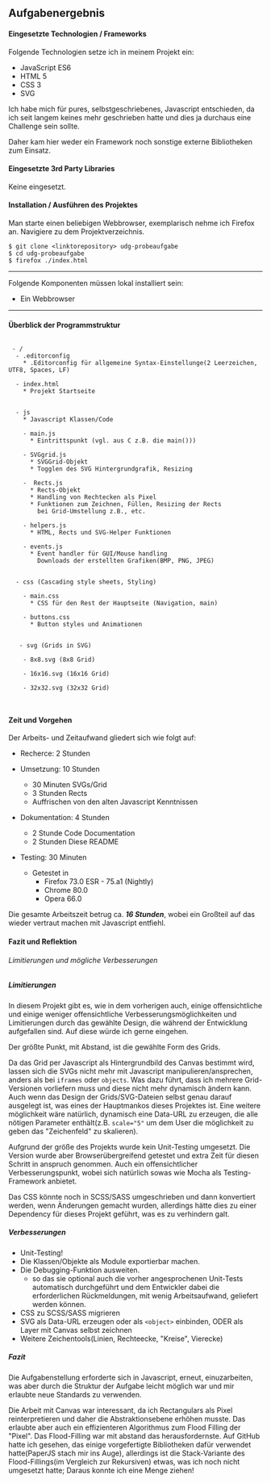 ## Aufgabenergebnis

#### Eingesetzte Technologien / Frameworks

Folgende Technologien setze ich in meinem Projekt ein:

- JavaScript ES6
- HTML 5
- CSS 3
- SVG

Ich habe mich für pures, selbstgeschriebenes, Javascript entschieden, da ich seit langem keines mehr geschrieben hatte und dies ja durchaus eine Challenge sein sollte.

Daher kam hier weder ein Framework noch sonstige externe Bibliotheken zum Einsatz.

#### Eingesetzte 3rd Party Libraries

Keine eingesetzt.

#### Installation / Ausführen des Projektes

Man starte einen beliebigen Webbrowser, exemplarisch nehme ich Firefox an. Navigiere zu dem Projektverzeichnis.

```console
$ git clone <linktorepository> udg-probeaufgabe
$ cd udg-probeaufgabe
$ firefox ./index.html
```

---

Folgende Komponenten müssen lokal installiert sein:
- Ein Webbrowser
 
---

#### Überblick der Programmstruktur

```

 - /
  - .editorconfig
    * .Editorconfig für allgemeine Syntax-Einstellunge(2 Leerzeichen, UTF8, Spaces, LF)

  - index.html
    * Projekt Startseite
    
  
  - js
    * Javascript Klassen/Code
    
    - main.js
      * Eintrittspunkt (vgl. aus C z.B. die main()))
    
    - SVGgrid.js
      * SVGGrid-Objekt
      * Togglen des SVG Hintergrundgrafik, Resizing
 
    -  Rects.js
      * Rects-Objekt
      * Handling von Rechtecken als Pixel
      * Funktionen zum Zeichnen, Füllen, Resizing der Rects
        bei Grid-Umstellung z.B., etc.
        
    - helpers.js
      * HTML, Rects und SVG-Helper Funktionen
      
    - events.js
      * Event handler für GUI/Mouse handling
        Downloads der erstellten Grafiken(BMP, PNG, JPEG)
    
 
  - css (Cascading style sheets, Styling)
 
    - main.css
      * CSS für den Rest der Hauptseite (Navigation, main)
  
    - buttons.css
      * Button styles und Animationen
    
 
   - svg (Grids in SVG)
    
    - 8x8.svg (8x8 Grid)
    
    - 16x16.svg (16x16 Grid)
    
    - 32x32.svg (32x32 Grid)
    
    
```

#### Zeit und Vorgehen
Der Arbeits- und Zeitaufwand gliedert sich wie folgt auf:
  * Recherce: 2 Stunden

  
  * Umsetzung: 10 Stunden
    * 30 Minuten SVGs/Grid
    * 3 Stunden Rects
    * Auffrischen von den alten Javascript Kenntnissen

  
  * Dokumentation: 4 Stunden
    * 2 Stunde Code Documentation
    * 2 Stunden Diese README
    
    
  * Testing: 30 Minuten
    * Getestet in 
      * Firefox 73.0 ESR - 75.a1 (Nightly)
      * Chrome 80.0
      * Opera 66.0
      
Die gesamte Arbeitszeit betrug ca. ***16 Stunden***, wobei ein Großteil auf das wieder vertraut machen mit Javascript entfiehl.


#### Fazit und Reflektion
###### Limitierungen und mögliche Verbesserungen

##### Limitierungen
In diesem Projekt gibt es, wie in dem vorherigen auch, einige offensichtliche und einige weniger offensichtliche Verbesserungsmöglichkeiten und Limitierungen durch das gewählte Design, die während der Entwicklung aufgefallen sind. Auf diese würde ich gerne eingehen.

Der größte Punkt, mit Abstand, ist die gewählte Form des Grids.

Da das Grid per Javascript als Hintergrundbild des Canvas bestimmt wird, lassen sich die SVGs nicht mehr mit Javascript manipulieren/ansprechen, anders als bei `iframes` oder `objects`. Was dazu führt, dass ich mehrere Grid-Versionen vorliefern muss und diese nicht mehr dynamisch ändern kann. Auch wenn das Design der Grids/SVG-Dateien selbst genau darauf ausgelegt ist, was eines der Hauptmankos dieses Projektes ist.
Eine weitere möglichkeit wäre natürlich, dynamisch eine Data-URL zu erzeugen, die alle nötigen Parameter enthält(z.B. `scale="5"` um dem User die möglichkeit zu geben das "Zeichenfeld" zu skalieren).


Aufgrund der größe des Projekts wurde kein Unit-Testing umgesetzt. Die Version wurde aber Browserübergreifend getestet und extra Zeit für diesen Schritt in anspruch genommen. Auch ein offensichtlicher Verbesserungspunkt, wobei sich natürlich sowas wie Mocha als Testing-Framework anbietet.

Das CSS könnte noch in SCSS/SASS umgeschrieben und dann konvertiert werden, wenn Änderungen gemacht wurden, allerdings hätte dies zu einer Dependency für dieses Projekt geführt, was es zu verhindern galt.

##### Verbesserungen
* Unit-Testing!
* Die Klassen/Objekte als Module exportierbar machen.
* Die Debugging-Funktion ausweiten.
  *  so das sie optional auch die vorher angesprochenen Unit-Tests automatisch durchgeführt und dem Entwickler dabei die erforderlichen Rückmeldungen, mit wenig Arbeitsaufwand, geliefert werden können.
* CSS zu SCSS/SASS migrieren
* SVG als Data-URL erzeugen oder als `<object>` einbinden, ODER als Layer mit Canvas selbst zeichnen
* Weitere Zeichentools(Linien, Rechteecke, "Kreise", Vierecke)

##### Fazit

Die Aufgabenstellung erforderte sich in Javascript, erneut, einuzarbeiten, was aber durch die Struktur der Aufgabe leicht möglich war und mir erlaubte neue Standards zu verwenden.

Die Arbeit mit Canvas war interessant, da ich Rectangulars als Pixel reinterpretieren und daher die Abstraktionsebene erhöhen musste. Das erlaubte aber auch ein effizienteren Algorithmus zum Flood Filling der "Pixel".
Das Flood-Filling war mit abstand das herausfordernste. Auf GitHub hatte ich gesehen, das einige vorgefertigte Bibliotheken dafür verwendet hatte(PaperJS stach mir ins Auge), allerdings ist die Stack-Variante des Flood-Fillings(im Vergleich zur Rekursiven) etwas, was ich noch nicht umgesetzt hatte; Daraus konnte ich eine Menge ziehen!
